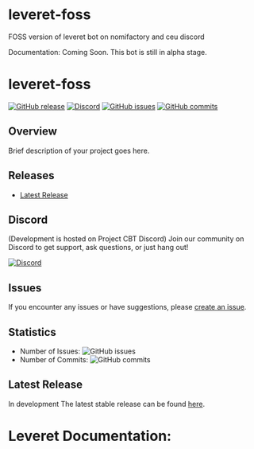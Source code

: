 # leveret-foss
FOSS version of leveret bot on nomifactory and ceu discord

Documentation: Coming Soon. This bot is still in alpha stage.

# leveret-foss

[![GitHub release](https://img.shields.io/github/v/release/Nrmot/leveret-foss/)](https://github.com/Nrmot/leveret-foss/releases)
[![Discord](https://img.shields.io/discord/KcXBsw2gjr)](https://discord.gg/KcXBsw2gjr)
[![GitHub issues](https://img.shields.io/github/issues/Nrmot/leveret-foss/)](https://github.com/Nrmot/leveret-foss//issues)
[![GitHub commits](https://img.shields.io/github/commits-since/Nrmot/leveret-foss//latest/main)](https://github.com/Nrmot/leveret-foss//commits/main)

## Overview

Brief description of your project goes here.

## Releases

- [Latest Release](https://github.com/Nrmot/leveret-foss/releases/latest)

## Discord

(Development is hosted on Project CBT Discord)
Join our community on Discord to get support, ask questions, or just hang out!

[![Discord](https://img.shields.io/discord/KcXBsw2gjr)](https://discord.gg/KcXBsw2gjr)

## Issues

If you encounter any issues or have suggestions, please [create an issue](https://github.com/Nrmot/leveret-foss/issues).

## Statistics

- Number of Issues: ![GitHub issues](https://img.shields.io/github/issues/Nrmot/leveret-foss/)
- Number of Commits: ![GitHub commits](https://img.shields.io/github/commits-since/Nrmot/leveret-foss/latest/main)

## Latest Release

In development
The latest stable release can be found [here](https://github.com/your-username/your-repository-name/releases/latest).

# Leveret Documentation:

